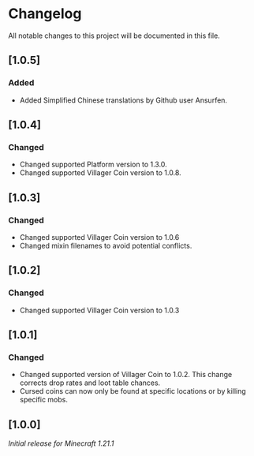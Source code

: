 # Changelog

All notable changes to this project will be documented in this file.

## [1.0.5]

### Added

- Added Simplified Chinese translations by Github user Ansurfen.

## [1.0.4]

### Changed

- Changed supported Platform version to 1.3.0.
- Changed supported Villager Coin version to 1.0.8.

## [1.0.3]

### Changed

- Changed supported Villager Coin version to 1.0.6
- Changed mixin filenames to avoid potential conflicts.

## [1.0.2]

### Changed

- Changed supported Villager Coin version to 1.0.3

## [1.0.1]

### Changed

- Changed supported version of Villager Coin to 1.0.2. This change corrects drop rates and loot table chances.
- Cursed coins can now only be found at specific locations or by killing specific mobs.

## [1.0.0]

_Initial release for Minecraft 1.21.1_